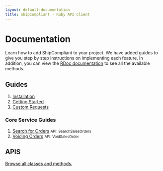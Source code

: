 ```yaml
---
layout: default-documentation
title: ShipCompliant - Ruby API Client
---
```


# Documentation

Learn how to add ShipCompliant to your project. We have added guides to give you
step by step instructions on implementing each feature. In addition, you can
view the [RDoc documentation][rdoc] to see all the available methods.

## Guides

1. [Installation](./installation.html)
2. [Getting Started](./getting-started.html)
3. [Custom Requests](./custom-requests.html)

### Core Service Guides

1. [Search for Orders](./search_sales_orders.html) <small>API:
   SearchSalesOrders</small>
1. [Voiding Orders](./void_sales_order.html) <small>API: VoidSalesOrder</small>

## APIS
[Browse all classes and methods.][rdoc]

[rdoc]: ../rdoc
